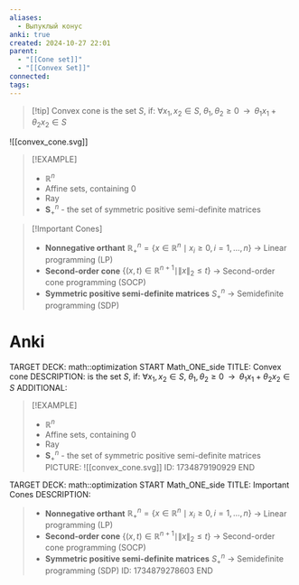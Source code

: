 ```yaml
---
aliases:
  - Выпуклый конус
anki: true
created: 2024-10-27 22:01
parent:
  - "[[Cone set]]"
  - "[[Convex Set]]"
connected: 
tags:
---
```


> [!tip] Convex cone
is the set $S$, if:
$\forall x_1, x_2 \in S, \; \theta_1, \theta_2 \ge 0 \;\; \rightarrow \;\; \theta_1 x_1 + \theta_2 x_2 \in S$

![[convex_cone.svg]]

> [!EXAMPLE]
> - $\mathbb{R}^n$
> - Affine sets, containing $0$
> - Ray
> - $\mathbf{S}^n_+$ - the set of symmetric positive semi-definite matrices

> [!Important Cones]
> - **Nonnegative orthant** $\mathbb{R}_+^n = \{x \in \mathbb{R}^n \mid x_i \geq 0, i = 1, \dots, n\}$ → Linear programming (LP)
> - **Second-order cone** $\{(x, t) \in \mathbb{R}^{n+1} \mid \|x\|_2 \leq t\}$ → Second-order cone programming (SOCP)
> - **Symmetric positive semi-definite matrices** $S_+^n$ → Semidefinite programming (SDP)


# Anki
TARGET DECK: math::optimization 
START
Math_ONE_side
TITLE: Convex cone
DESCRIPTION: 
is the set $S$, if:
$\forall x_1, x_2 \in S, \; \theta_1, \theta_2 \ge 0 \;\; \rightarrow \;\; \theta_1 x_1 + \theta_2 x_2 \in S$
ADDITIONAL:
> [!EXAMPLE]
> - $\mathbb{R}^n$
> - Affine sets, containing $0$
> - Ray
> - $\mathbf{S}^n_+$ - the set of symmetric positive semi-definite matrices
PICTURE: ![[convex_cone.svg]]
ID: 1734879190929
END

TARGET DECK: math::optimization
START
Math_ONE_side
TITLE: Important Cones
DESCRIPTION: 
> - **Nonnegative orthant** $\mathbb{R}_+^n = \{x \in \mathbb{R}^n \mid x_i \geq 0, i = 1, \dots, n\}$ → Linear programming (LP)
> - **Second-order cone** $\{(x, t) \in \mathbb{R}^{n+1} \mid \|x\|_2 \leq t\}$ → Second-order cone programming (SOCP)
> - **Symmetric positive semi-definite matrices** $S_+^n$ → Semidefinite programming (SDP)
ID: 1734879278603
END